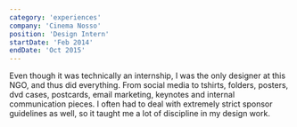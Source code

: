```yaml
---
category: 'experiences'
company: 'Cinema Nosso'
position: 'Design Intern'
startDate: 'Feb 2014'
endDate: 'Oct 2015'
---
```


Even though it was technically an internship, I was the only designer at this NGO, and thus did everything. From social media to t­shirts, folders, posters, dvd cases, postcards, email marketing, keynotes and internal communication pieces. I often had to deal with extremely strict sponsor guidelines as well, so it taught me a lot of discipline in my design work.
